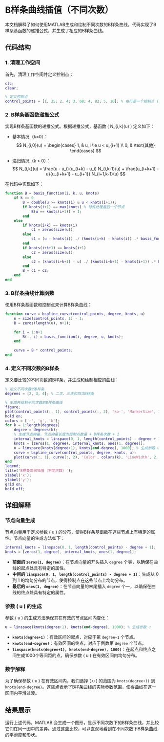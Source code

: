 # B样条曲线插值（不同次数）

本文档解释了如何使用MATLAB生成和绘制不同次数的B样条曲线。代码实现了B样条基函数的递推公式，并生成了相应的B样条曲线。

## 代码结构

### 1. 清理工作空间

首先，清理工作空间并定义控制点：

```matlab
clc;
clear;

% 定义控制点
control_points = [1, 25; 2, 4; 3, 68; 4, 82; 5, 10]; % 每行是一个控制点 (x, y)
```

### 2. B样条基函数递推公式

实现B样条基函数的递推公式。根据递推公式，基函数 \( N_{i,k}(u) \) 定义如下：

- 基本情况（k=0）：
  $$ N_{i,0}(u) = 
  \begin{cases} 
  1, & u_i \le u < u_{i+1} \\
  0, & \text{其他}
  \end{cases}
  $$
  
- 递归情况（k > 0）：
  $$ N_{i,k}(u) = \frac{u - u_i}{u_{i+k} - u_i} N_{i,k-1}(u) + \frac{u_{i+k+1} - u}{u_{i+k+1} - u_{i+1}} N_{i+1,k-1}(u) $$

在代码中实现如下：

```matlab
function B = basis_function(i, k, u, knots)
    if k == 0
        B = double(u >= knots(i) & u < knots(i+1));
        if knots(i+1) == max(knots) % 特殊处理最后一个节点
            B(u == knots(i+1)) = 1;
        end
    else
        if knots(i+k) == knots(i)
            c1 = zeros(size(u));
        else
            c1 = (u - knots(i)) ./ (knots(i+k) - knots(i)) .* basis_function(i, k-1, u, knots);
        end
        if knots(i+k+1) == knots(i+1)
            c2 = zeros(size(u));
        else
            c2 = (knots(i+k+1) - u) ./ (knots(i+k+1) - knots(i+1)) .* basis_function(i+1, k-1, u, knots);
        end
        B = c1 + c2;
    end
end
```

### 3. B样条曲线计算函数

使用B样条基函数和控制点来计算B样条曲线：

```matlab
function curve = bspline_curve(control_points, degree, knots, u)
    n = size(control_points, 1) - 1;
    B = zeros(length(u), n+1);
    
    for i = 1:n+1
        B(:, i) = basis_function(i, degree, u, knots);
    end
    
    curve = B * control_points;
end
```

### 4. 定义不同次数的B样条

定义要比较的不同次数的B样条，并生成和绘制相应的曲线：

```matlab
% 定义不同次数的B样条
degrees = [2, 3, 4]; % 二次、三次和四次B样条

% 生成并绘制不同次数的B样条曲线
figure;
plot(control_points(:, 1), control_points(:, 2), 'ko-', 'MarkerSize', 10, 'DisplayName', '控制点');
hold on;
colors = ['r', 'g', 'b'];
for k = 1:length(degrees)
    degree = degrees(k);
    % 生成节点向量，节点向量长度为控制点数量 + B样条次数 + 1
    internal_knots = linspace(0, 1, length(control_points) - degree + 1);
    knots = [zeros(1, degree), internal_knots, ones(1, degree)];
    u = linspace(knots(degree+1), knots(end-degree), 1000); % 生成参数 u
    curve = bspline_curve(control_points, degree, knots, u);
    plot(curve(:, 1), curve(:, 2), 'Color', colors(k), 'LineWidth', 2, 'DisplayName', ['Degree = ', num2str(degree)]);
end
legend;
title('B样条曲线插值（不同次数）');
xlabel('x');
ylabel('y');
grid on;
hold off;
```

## 详细解释

### 节点向量生成

节点向量用于定义参数 \( u \) 的分布，使得B样条基函数在这些节点上有特定的属性。节点向量的生成方法如下：

```matlab
internal_knots = linspace(0, 1, length(control_points) - degree + 1);
knots = [zeros(1, degree), internal_knots, ones(1, degree)];
```

- **前面的 `zeros(1, degree)`**：在节点向量的开头插入 `degree` 个零，以确保在曲线的起点处具有特定的属性。
- **中间的 `linspace(0, 1, length(control_points) - degree + 1)`**：生成从 0 到 1 的均匀分布的节点，使得控制点在这些节点上均匀分布。
- **最后的 `ones(1, degree)`**：在节点向量的末尾插入 `degree` 个一，以确保在曲线的终点处具有特定的属性。

### 参数 \( u \) 的生成

参数 \( u \) 的生成方法确保其在有效的节点区间内变化：

```matlab
u = linspace(knots(degree+1), knots(end-degree), 1000); % 生成参数 u
```

- **`knots(degree+1)`**：有效区间的起点，对应于第 `degree+1` 个节点。
- **`knots(end-degree)`**：有效区间的终点，对应于倒数第 `degree` 个节点。
- **`linspace(knots(degree+1), knots(end-degree), 1000)`**：在起点和终点之间生成1000个等间距的点，确保参数 \( u \) 在有效区间内均匀分布。

### 数学解释

为了确保参数 \( u \) 在有效区间内，我们选择 \( u \) 的范围为 `knots(degree+1)` 到 `knots(end-degree)`。这些点表示了B样条曲线的实际参数范围，使得曲线在这一区间内平滑过渡。

## 结果展示

运行上述代码，MATLAB 会生成一个图形，显示不同次数下的B样条曲线，并比较它们在同一图中的差异。通过这些比较，可以直观地看到在不同次数下B样条曲线的平滑度和形状。


